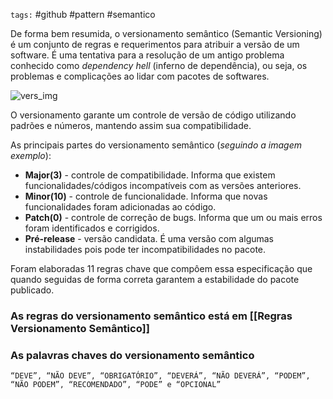 `tags:` #github #pattern #semantico

De forma bem resumida, o versionamento semântico (Semantic Versioning) é um conjunto de regras e requerimentos para atribuir a versão de um software. É uma tentativa para a resolução de um antigo problema conhecido como *dependency hell* (inferno de dependência), ou seja, os problemas e complicações ao lidar com pacotes de softwares.

![vers_img](https://external-content.duckduckgo.com/iu/?u=https%3A%2F%2Fres.cloudinary.com%2Fpracticaldev%2Fimage%2Ffetch%2Fs--_dZJtBJh--%2Fc_imagga_scale%2Cf_auto%2Cfl_progressive%2Ch_420%2Cq_auto%2Cw_1000%2Fhttps%3A%2F%2Fi.imgur.com%2FfRoQZi2.png&f=1&nofb=1&ipt=877cffbdb492ffced4a750b033dc9fc3ff19567f58c5f5a7f1790c921340084d&ipo=images)


O versionamento garante um controle de versão de código utilizando padrões e números, mantendo assim sua compatibilidade.

As principais partes do versionamento semântico (*seguindo a imagem exemplo*):
- **Major(3)** - controle de compatibilidade. Informa que existem funcionalidades/códigos incompatíveis com as versões anteriores.
- **Minor(10)** - controle de funcionalidade. Informa que novas funcionalidades foram adicionadas ao código.
- **Patch(0)** - controle de correção de bugs. Informa que um ou mais erros foram identificados e corrigidos.
- **Pré-release** - versão candidata. É uma versão com algumas instabilidades pois pode ter incompatibilidades no pacote.

Foram elaboradas 11 regras chave que compôem essa especificação que quando seguidas de forma correta garantem a  estabilidade do pacote publicado.

### As regras do versionamento semântico está em [[Regras Versionamento Semântico]]


### As palavras chaves do versionamento semântico

`“DEVE”, “NÃO DEVE”, “OBRIGATÓRIO”, “DEVERÁ”, “NÃO DEVERÁ”, “PODEM”, “NÃO PODEM”, “RECOMENDADO”, “PODE” e “OPCIONAL”`